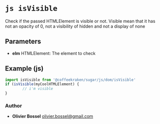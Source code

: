 


<!-- @namespace    sugar.js.dom -->
<!-- @name    isVisible -->

# ```js isVisible ```


Check if the passed HTMLElement is visible or not.
Visible mean that it has not an opacity of 0, not a visibility of hidden and not a display of none

## Parameters

- **elm**  HTMLElement: The element to check



## Example (js)

```js
import isVisible from '@coffeekraken/sugar/js/dom/isVisible'
if (isVisible(myCoolHTMLElement) {
		// i'm visible
}
```


### Author
- **Olivier Bossel** <a href="mailto:olivier.bossel@gmail.com">olivier.bossel@gmail.com</a> 



